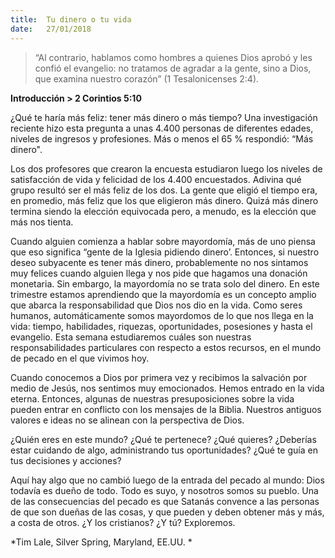 ```yaml
---
title:  Tu dinero o tu vida
date:   27/01/2018
---
```


>“Al contrario, hablamos como hombres a quienes Dios aprobó y les confió el evangelio: no tratamos de agradar a la gente, sino a Dios, que examina nuestro corazón” (1 Tesalonicenses 2:4).

**Introducción > 2 Corintios 5:10**

¿Qué te haría más feliz: tener más dinero o más tiempo? Una investigación reciente hizo esta pregunta a unas 4.400 personas de diferentes edades, niveles de ingresos y profesiones. Más o menos el 65 % respondió: “Más dinero". 

Los dos profesores que crearon la encuesta estudiaron luego los niveles de satisfacción de vida y felicidad de los 4.400 encuestados. Adivina qué grupo resultó ser el más feliz de los dos. La gente que eligió el tiempo era, en promedio, más feliz que los que eligieron más dinero. Quizá más dinero termina siendo la elección equivocada pero, a menudo, es la elección que más nos tienta. 

Cuando alguien comienza a hablar sobre mayordomía, más de uno piensa que eso significa “gente de la Iglesia pidiendo dinero’. Entonces, si nuestro deseo subyacente es tener más dinero, probablemente no nos sintamos muy felices cuando alguien llega y nos pide que hagamos una donación monetaria. Sin embargo, la mayordomía no se trata solo del dinero. En este trimestre estamos aprendiendo que la mayordomía es un concepto amplio que abarca la responsabilidad que Dios nos dio en la vida. Como seres humanos, automáticamente somos mayordomos de lo que nos llega en la vida: tiempo, habilidades, riquezas, oportunidades, posesiones y hasta el evangelio. Esta semana estudiaremos cuáles son nuestras responsabilidades particulares con respecto a estos recursos, en el mundo de pecado en el que vivimos hoy. 

Cuando conocemos a Dios por primera vez y recibimos la salvación por medio de Jesús, nos sentimos muy emocionados. Hemos entrado en la vida eterna. Entonces, algunas de nuestras presuposiciones sobre la vida pueden entrar en conflicto con los mensajes de la Biblia. Nuestros antiguos valores e ideas no se alinean con la perspectiva de Dios. 

¿Quién eres en este mundo? ¿Qué te pertenece? ¿Qué quieres? ¿Deberías estar cuidando de algo, administrando tus oportunidades? ¿Qué te guía en tus decisiones y acciones? 

Aquí hay algo que no cambió luego de la entrada del pecado al mundo: Dios todavía es dueño de todo. Todo es suyo, y nosotros somos su pueblo. Una de las consecuencias del pecado es que Satanás convence a las personas de que son dueñas de las cosas, y que pueden y deben obtener más y más, a costa de otros. ¿Y los cristianos? ¿Y tú? Exploremos. 

*Tim Lale, Silver Spring, Maryland, EE.UU. *